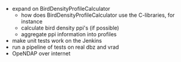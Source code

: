 * expand on BirdDensityProfileCalculator
    * how does BirdDensityProfileCalculator use the C-libraries, for instance
    * calculate bird density ppi's (if possible)
    * aggregate ppi information into profiles
* make unit tests work on the Jenkins
* run a pipeline of tests on real dbz and vrad
* OpeNDAP over internet
 
 
